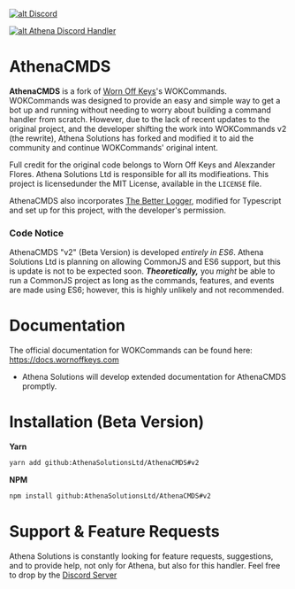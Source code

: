 <a href='https://discord.gg/6SZQq8t8VX' target='_blank'>![alt Discord](https://img.shields.io/discord/1261739648762515568?color=32a2a8&logo=discord&logoColor=white)</a>

<a href='https://nodei.co/npm/athenacmds/' target='_blank'>![alt Athena Discord Handler](https://nodei.co/npm/athenacmds.png)</a>

# AthenaCMDS

**AthenaCMDS** is a fork of [Worn Off Keys](https://youtube.com/wornoffkeys)'s WOKCommands. WOKCommands was designed to provide an easy and simple way to get a bot up and running without needing to worry about building a command handler from scratch. However, due to the lack of recent updates to the original project, and the developer shifting the work into WOKCommands v2 (the rewrite), Athena Solutions has forked and modified it to aid the community and continue WOKCommands' original intent.

Full credit for the original code belongs to Worn Off Keys and Alexzander Flores. Athena Solutions Ltd is responsible for all its modifieations. This project is licensedunder the MIT License, available in the `LICENSE` file.

AthenaCMDS also incorporates [The Better Logger](https://github.com/rsley/thebetterlogger), modified for Typescript and set up for this project, with the developer's permission.

### Code Notice

AthenaCMDS "v2" (Beta Version) is developed _entirely in ES6_. Athena Solutions Ltd is planning on allowing CommonJS and ES6 support, but this is update is not to be expected soon. **_Theoretically,_** you _might_ be able to run a CommonJS project as long as the commands, features, and events are made using ES6; however, this is highly unlikely and not recommended.

# Documentation

The official documentation for WOKCommands can be found here: https://docs.wornoffkeys.com

- Athena Solutions will develop extended documentation for AthenaCMDS promptly.

# Installation (Beta Version)

**Yarn**

```bash
yarn add github:AthenaSolutionsLtd/AthenaCMDS#v2
```

**NPM**

```bash
npm install github:AthenaSolutionsLtd/AthenaCMDS#v2
```

# Support & Feature Requests

Athena Solutions is constantly looking for feature requests, suggestions, and to provide help, not only for Athena, but also for this handler. Feel free to drop by the [Discord Server](https://discord.gg/6SZQq8t8VX)
